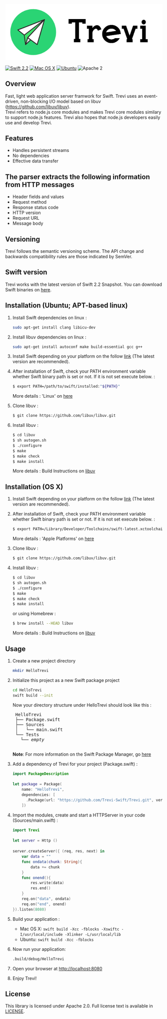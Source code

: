 ![Trevi](./imgs/trevi_logo.png)

[![Swift 2.2](https://img.shields.io/badge/Swift-2.2-orange.svg?style=flat)](https://developer.apple.com/swift/)
[![Mac OS X](https://img.shields.io/badge/platform-osx-lightgrey.svg?style=flat)](https://developer.apple.com/swift/)
[![Ubuntu](https://img.shields.io/badge/platform-linux-lightgrey.svg?style=flat)](http://www.ubuntu.com/)
![Apache 2](https://img.shields.io/badge/license-Apache2-blue.svg?style=flat)

## Overview
Fast, light web application server framwork for Swift. Trevi uses an event-driven, non-blocking I/O model based on libuv (https://github.com/libuv/libuv).  
Trevi refers to node.js core modules and makes Trevi core modules similary to support node.js features. Trevi also hopes that node.js developers easily use and develop Trevi.  

## Features
- Handles persistent streams
- No dependencies
- Effective data transfer

## The parser extracts the following information from HTTP messages
- Header fields and values
- Request method
- Response status code
- HTTP version
- Request URL
- Message body

## Versioning
Trevi follows the semantic versioning scheme. The API change and backwards compatibility rules are those indicated by SemVer.

## Swift version
Trevi works with the latest version of Swift 2.2 Snapshot. You can download Swift binaries on [here](https://swift.org/download/#latest-development-snapshots).

## Installation (Ubuntu; APT-based linux)
1. Install Swift dependencies on linux :
    ```bash
    sudo apt-get install clang libicu-dev
    ```
  
2. Install libuv dependencies on linux :
    ```bash
    sudo apt-get install autoconf make build-essential gcc g++
    ```
  
3. Install Swift depending on your platform on the follow [link](https://swift.org/download) (The latest version are recommended).

4. After installation of Swift, check your PATH environment variable whether Swift binary path is set or not. If it is not set execute below. :
    ```bash
    $ export PATH=/path/to/swift/installed:"${PATH}"
    ```

    More details : 'Linux' on [here](https://swift.org/download)
  
5. Clone libuv :
    ```bash
    $ git clone https://github.com/libuv/libuv.git
    ```
  
6. Install libuv :
    ```bash
    $ cd libuv
    $ sh autogen.sh
    $ ./configure
    $ make
    $ make check
    $ make install
    ```

    More details : Build Instructions on [libuv](https://github.com/libuv/libuv)

## Installation (OS X)
1. Install Swift depending on your platform on the follow [link](https://swift.org/download) (The latest version are recommended).

2. After installation of Swift, check your PATH environment variable whether Swift binary path is set or not. If it is not set execute below. :
    ```bash
    $ export PATH=/Library/Developer/Toolchains/swift-latest.xctoolchain/usr/bin:"${PATH}"
    ```

    More details : 'Apple Platforms' on [here](https://swift.org/download)
  
3. Clone libuv :
    ```bash
    $ git clone https://github.com/libuv/libuv.git
    ```
  
4. Install libuv :
    ```bash
    $ cd libuv
    $ sh autogen.sh
    $ ./configure
    $ make
    $ make check
    $ make install
    ```

    or using Homebrew :

    ```bash
    $ brew install --HEAD libuv
    ```

    More details : Build Instructions on [libuv](https://github.com/libuv/libuv)

## Usage
1. Create a new project directory
    ```bash
    mkdir HelloTrevi
    ```
  
2. Initialize this project as a new Swift package project
    ```bash
    cd HelloTrevi
    swift build --init
    ```
    Now your directory structure under HelloTrevi should look like this :
    <pre>
    HelloTrevi
    ├── Package.swift
    ├── Sources
    │   └── main.swift
    └── Tests
      └── <i>empty</i>
    </pre>
    **Note**: For more information on the Swift Package Manager, go [here](https://swift.org/package-manager)

3. Add a dependency of Trevi for your project (Package.swift) :
    ```swift
    import PackageDescription
    
    let package = Package(
        name: "HelloTrevi",
        dependencies: [
          .Package(url: "https://github.com/Trevi-Swift/Trevi.git", versions: Version(0,1,0)..<Version(0,2,0)),
        ])
    ```

4. Import the modules, create and start a HTTPServer in your code (Sources/main.swift) :
    ```swift
    import Trevi
    
    let server = Http ()
    
    server.createServer({ (req, res, next) in
        var data = ""
        func ondata(chunk: String){
            data += chunk
        }
        func onend(){
            res.write(data)
            res.end()
        }
        req.on("data", ondata)
        req.on("end", onend)
    }).listen(8080)
    ```
5. Build your application :
    - Mac OS X: `swift build -Xcc -fblocks -Xswiftc -I/usr/local/include -Xlinker -L/usr/local/lib`
    - Ubuntu:  `swift build -Xcc -fblocks`

6. Now run your application:
    ```bash
    .build/debug/HelloTrevi
    ```

7. Open your browser at [http://localhost:8080](http://localhost:8080)

8. Enjoy Trevi!

## License
This library is licensed under Apache 2.0. Full license text is available in [LICENSE](LICENSE.txt).

